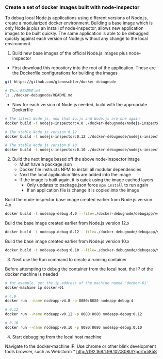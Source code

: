 ### Create a set of docker images built with node-inspector
To debug local Node.js applications using different versions of Node.js, create a modularized docker environment. Building a base image which is only Node.js plus an install of node-inspector, allows new application images to be built quickly. The same application is able to be debugged quickly against each version of Node.js without any change to the local environment.

1. Build new base images of the official Node.js images plus node-inspector

  * First download this repository into the root of the application. These are the Dockerfile configurations for building the images

  ```bash
  git https://github.com/glennschler/docker-debugnode

  # This README.md
  ls ./docker-debugnode/README.md
  ```

  * Now for each version of Node.js needed, build with the appropriate Dockerfile

  ```bash
  # The latest Node.js, now that io.js and Node.js are one again
  docker build -t nodejs-inspector:4.0 ./docker-debugnode/nodejs-inspector/v4.0

  # The stable Node.js version 0.12
  docker build -t nodejs-inspector:0.12 ./docker-debugnode/nodejs-inspector/v0.12.LTS

  # The stable Node.js version 0.10
  docker build -t nodejs-inspector:0.10 ./docker-debugnode/nodejs-inspector/v0.10.LTS
  ```

2. Build the next image based off the above node-inspector image
    * Must have a package.json
    * Docker file instructs NPM to install all modular dependencies
    * Next the local application files are added into the image
    * If the image is built again, it is quick using the image cached layers
      * Only updates to package.json force ```npm install``` to run again
      * If an application file is change it is copied into the image

  Build the node-inspector base image created earlier from Node.js version 4.x
  ```bash
  docker build -t nodeapp-debug:4.0 --file=./docker-debugnode/debugapp/v4.0/Dockerfile .
  ```

  Build the base image created earlier from Node.js version 12.x
  ```bash
  docker build -t nodeapp-debug:0.12 --file=./docker-debugnode/debugapp/v0.12.LTS/Dockerfile .
  ```

  Build the base image created earlier from Node.js version 10.x
  ```bash
  docker build -t nodeapp-debug:0.10 --file=./docker-debugnode/debugapp/v0.10.LTS/Dockerfile .
  ```

3. Next use the Run command to create a running container

  Before attempting to debug the container from the local host, the IP of the docker machine is needed
  ```bash
  # for example, get the ip address of the machine named 'docker-01'
  docker-machine ip docker-01
  ```

  ```bash
  # 4.0
  docker run --name nodeapp-v4.0 -p 8080:8080 nodeapp-debug:4

  # 0.12
  docker run --name nodeapp-v0.12 -p 8080:8080 nodeapp-debug:0.12

  # 0.10
  docker run --name nodeapp-v0.10 -p 8080:8080 nodeapp-debug:0.10
  ```

4. Start debugging from the local host machine

  Navigate to the docker-machine IP. Use chrome or other blink development tools browser, such as Webstorm
    *  http://192.168.1.99.102:8080/?port=5858
